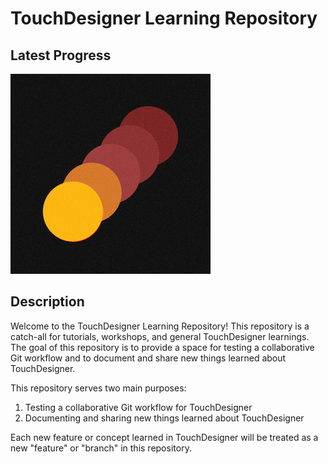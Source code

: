 # TouchDesigner Learning Repository

## Latest Progress
![](./Gifs/vhs_animation_2.gif)

## Description
Welcome to the TouchDesigner Learning Repository! This repository is a catch-all for tutorials, workshops, and general TouchDesigner learnings. The goal of this repository is to provide a space for testing a collaborative Git workflow and to document and share new things learned about TouchDesigner.

This repository serves two main purposes:

1. Testing a collaborative Git workflow for TouchDesigner
2. Documenting and sharing new things learned about TouchDesigner

Each new feature or concept learned in TouchDesigner will be treated as a new "feature" or "branch" in this repository.